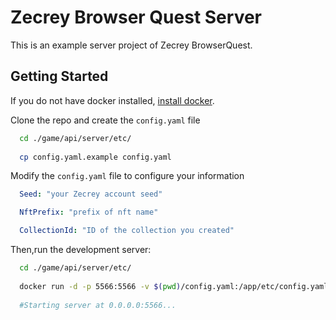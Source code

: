 # Zecrey Browser Quest Server

This is an example server project of Zecrey BrowserQuest.

## Getting Started

If you do not have docker installed, [install docker](https://dockerdocs.cn/desktop/#download-and-install).


Clone the repo and create the `config.yaml` file

```bash
  cd ./game/api/server/etc/
  
  cp config.yaml.example config.yaml
```

Modify the `config.yaml` file to configure your information

```yaml
  Seed: "your Zecrey account seed"

  NftPrefix: "prefix of nft name"

  CollectionId: "ID of the collection you created"

```

Then,run the development server:
```bash
  cd ./game/api/server/etc/
  
  docker run -d -p 5566:5566 -v $(pwd)/config.yaml:/app/etc/config.yaml zecrey/browser-quest:0.0.1
  
  #Starting server at 0.0.0.0:5566...
```

